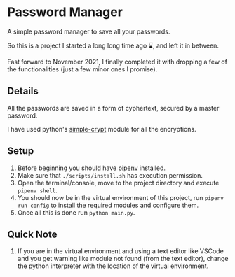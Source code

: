 
# Password Manager

A simple password manager to save all your passwords.


So this is a project I started a long long time ago ⌛, and left it in between.

Fast forward to November 2021, I finally completed it with dropping a few of the functionalities (just a few minor ones I promise).

## Details

All the passwords are saved in a form of cyphertext, secured by a master password.

I have used python's [simple-crypt](https://pypi.org/project/simple-crypt/) module for all the encryptions.

## Setup
1. Before beginning you should have [pipenv](https://pypi.org/project/pipenv/) installed.
2. Make sure that ```./scripts/install.sh``` has execution permission.
3. Open the terminal/console, move to the project directory and execute ```pipenv shell```.
4. You should now be in the virtual environment of this project, run ```pipenv run config``` to install the required modules and configure them.
5. Once all this is done run ```python main.py```.

## Quick Note
1. If you are in the virtual environment and using a text editor like VSCode and you get warning like module not found (from the text editor), change the python interpreter with the location of the virtual environment.
